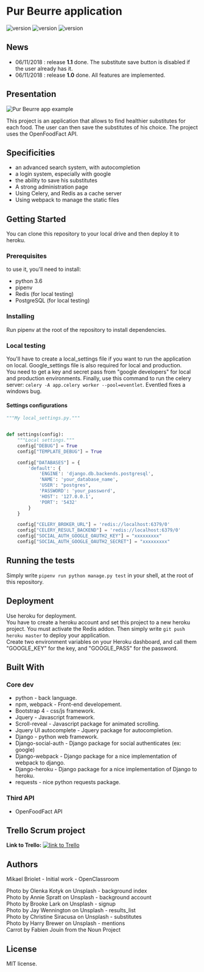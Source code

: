 
# Pur Beurre application

![version](https://img.shields.io/badge/version-1.1-blue.svg?longCache=true&style=flat-square) ![version](https://img.shields.io/badge/python-3.6-ligh.svg?longCache=true&style=flat-square) ![version](https://img.shields.io/badge/project-web_app-orange.svg?longCache=true&style=flat-square)

## News

- 06/11/2018 : release **1.1** done. The substitute save button is disabled if the user already has it.
- 06/11/2018 : release **1.0** done. All features are implemented.  

## Presentation

![Pur Beurre app example](https://i.imgur.com/cnvOiDb.jpg)

This project is an application that allows to find healthier substitutes for each food. The user can then save the substitutes of his choice. The project uses the OpenFoodFact API.

## Specificities

- an advanced search system, with autocompletion
- a login system, especially with google
- the ability to save his substitutes
- A strong administration page
- Using Celery, and Redis as a cache server
- Using webpack to manage the static files

## Getting Started

You can clone this repository to your local drive and then deploy it to heroku.

### Prerequisites

to use it, you'll need to install:

- python 3.6
- pipenv
- Redis (for local testing)
- PostgreSQL (for local testing)

### Installing

Run pipenv at the root of the repository to install dependencies.

### Local testing

You'll have to create a local_settings file if you want to run the application on local. Google_settings file is also required for local and production.  
You need to get a key and secret pass from "google developers" for local and production environments.
Finally, use this command to run the celery server:
```celery -A app.celery worker --pool=eventlet```. Eventled fixes a windows bug.

#### Settings configurations

```python
"""My local_settings.py."""


def settings(config):
    """Local settings."""
    config["DEBUG"] = True
    config["TEMPLATE_DEBUG"] = True

    config["DATABASES"] = {
        'default': {
            'ENGINE': 'django.db.backends.postgresql',
            'NAME': 'your_database_name',
            'USER': "postgres",
            'PASSWORD': 'your_password',
            'HOST': '127.0.0.1',
            'PORT': '5432'
        }
    }

    config["CELERY_BROKER_URL"] = 'redis://localhost:6379/0'
    config["CELERY_RESULT_BACKEND"] = 'redis://localhost:6379/0'
    config["SOCIAL_AUTH_GOOGLE_OAUTH2_KEY"] = "xxxxxxxxx"
    config["SOCIAL_AUTH_GOOGLE_OAUTH2_SECRET"] = "xxxxxxxxx"

```

## Running the tests

Simply write ```pipenv run python manage.py test``` in your shell, at the root of this repository.

## Deployment

Use heroku for deployment.  
You have to create a heroku account and set this project to a new heroku project. You must activate the Redis addon. Then simply write ```git push heroku master``` to deploy your application.  
Create two environment variables on your Heroku dashboard, and call them "GOOGLE_KEY" for the key, and "GOOGLE_PASS" for the password.  

## Built With

### Core dev

- python - back language.  
- npm, webpack - Front-end developement.  
- Bootstrap 4 - css/js framework.  
- Jquery - Javascript framework.
- Scroll-reveal - Javascript package for animated scrolling.
- Jquery UI autocomplete - Jquery package for autocompletion.  
- Django - python web framework.  
- Django-social-auth - Django package for social authenticates (ex: google)
- Django-webpack - Django package for a nice implementation of webpack to django.
- Django-heroku - Django package for a nice implementation of Django to heroku.
- requests - nice python requests package.

### Third API

- OpenFoodFact API

## Trello Scrum project

**Link to Trello:**
[![link to Trello](https://i.imgur.com/JrioLlb.jpg)](https://trello.com/p8_pure_beurre)

## Authors

Mikael Briolet - Initial work - OpenClassroom

Photo by Olenka Kotyk on Unsplash - background index  
Photo by Annie Spratt on Unsplash - background account  
Photo by Brooke Lark on Unsplash - signup  
Photo by Jay Wennington on Unsplash - results_list  
Photo by Christine Siracusa on Unsplash - substitutes  
Photo by Harry Brewer on Unsplash - mentions  
Carrot by Fabien Jouin from the Noun Project  

## License

MIT license.